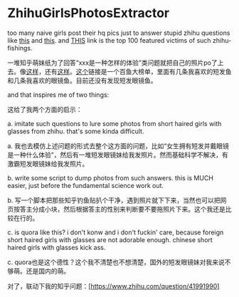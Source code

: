 # ZhihuGirlsPhotosExtractor
too many naive girls post their hq pics just to answer stupid zhihu questions like [this](https://www.zhihu.com/question/31159026/answer/69731899) and [this](https://www.zhihu.com/question/37878656/answer/73972554). and [THIS](https://www.zhihu.com/question/39863528/answer/83490529) link is the top 100 featured victims of such zhihu-fishings. 

一堆知乎萌妹纸为了回答“xxx是一种怎样的体验”类问题就把自己的照片po了上去。像[这样](https://www.zhihu.com/question/31159026/answer/69731899)，还有[这样](https://www.zhihu.com/question/37878656/answer/73972554)。[这个](https://www.zhihu.com/question/39863528/answer/83490529)链接是一个百鱼大榜单，里面有几条我喜欢的短发鱼和几条我喜欢的眼镜鱼。目前还没有发现短发眼镜鱼。

and that inspires me of two things: 

这给了我两个方面的启示：

a. imitate such questions to lure some photos from short haired girls with glasses from zhihu. that's some kinda difficult. 

a. 我也去模仿上述问题的形式去整个这方面的问题，比如“女生拥有短发并戴眼镜是一种什么体验”，然后有一堆短发眼镜妹给我发照片。然而基础科学不解决，有激霸短发眼镜妹给我发照片。

b. write some script to dump photos from such answers. this is MUCH easier, just before the fundamental science work out. 

b. 写一个脚本把那些知乎钓鱼贴扒个干净，遇到照片就下下来，当然也可以把网页按答主分成小块，然后根据答主的性别来判断要不要拖照片下来。这个我还是比较在行的。

c. is quora like this? i don't konw and i don't fuckin' care, because foreign short haired girls with glasses are not adorable enough. chinese short haired girls with glasses kick ass. 

c. quora也是这个德性？这个我不清楚也不想清楚，国外的短发眼镜妹对我来说不够萌。还是国内的萌。

对了，联动下我的知乎问题：[https://www.zhihu.com/question/41991990]
